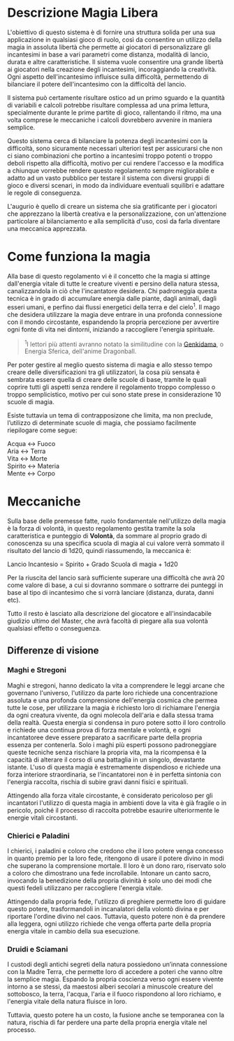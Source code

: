 # Descrizione Magia Libera
L'obiettivo di questo sistema è di fornire una struttura solida per una sua applicazione in qualsiasi gioco di ruolo, così da consentire un utilizzo della magia in assoluta libertà che permette ai giocatori di personalizzare gli incantesimi in base a vari parametri come distanza, modalità di lancio, durata e altre caratteristiche. Il sistema vuole consentire una grande libertà ai giocatori nella creazione degli incantesimi, incoraggiando la creatività. Ogni aspetto dell'incantesimo influisce sulla difficoltà, permettendo di bilanciare il potere dell'incantesimo con la difficoltà del lancio.

Il sistema può certamente risultare ostico ad un primo sguardo e la quantità di variabili e calcoli potrebbe risultare complessa ad una prima lettura, specialmente durante le prime partite di gioco, rallentando il ritmo, ma una volta comprese le meccaniche i calcoli dovrebbero avvenire in maniera semplice.

Questo sistema cerca di bilanciare la potenza degli incantesimi con la difficoltà, sono sicuramente necessari ulteriori test per assicurarsi che non ci siano combinazioni che portino a incantesimi troppo potenti o troppo deboli rispetto alla difficoltà, motivo per cui rendere l'accesso e la modifica a chiunque vorrebbe rendere questo regolamento sempre migliorabile e adatto ad un vasto pubblico per testare il sistema con diversi gruppi di gioco e diversi scenari, in modo da individuare eventuali squilibri e adattare le regole  di conseguenza.

L'augurio è quello di creare un sistema che sia gratificante per i giocatori che apprezzano la libertà creativa e la personalizzazione, con un'attenzione particolare al bilanciamento e alla semplicità d'uso, così da farla diventare una meccanica apprezzata.

# Come funziona la magia
Alla base di questo regolamento vi è il concetto che la magia si attinge dall'energia vitale di tutte le creature viventi e persino della natura stessa, canalizzandola in ciò che l'incantatore desidera. Chi padroneggia questa tecnica è in grado di accumulare energia dalle piante, dagli animali, dagli esseri umani, e perfino dai flussi energetici della terra e del cielo<sup>1</sup>. Il mago che desidera utilizzare la magia deve entrare in una profonda connessione con il mondo circostante, espandendo la propria percezione per avvertire ogni fonte di vita nei dintorni, iniziando a raccogliere l'energia spirituale.

 ><sup>1</sup>I lettori più attenti avranno notato la similitudine con la [Genkidama](https://it.wikipedia.org/wiki/Tecniche_di_Dragon_Ball#:~:text=la%20neutralizzer%C3%A0%20facilmente.-,Sfera%20dell%27energia%20spirituale,-%5Bmodifica%20%7C), o Energia Sferica, dell'anime Dragonball.

Per poter gestire al meglio questo sistema di magia e allo stesso tempo creare delle diversificazioni tra gli utilizzatori, la cosa più sensata è sembrata essere quella di creare delle scuole di base, tramite le quali coprire tutti gli aspetti senza rendere il regolamento troppo complesso o troppo semplicistico, motivo per cui sono state prese in considerazione 10 scuole di magia. 

Esiste tuttavia un tema di contrapposizone che limita, ma non preclude, l’utilizzo di determinate scuole di magia, che possiamo facilmente riepilogare come segue:  

Acqua ↔ Fuoco  
Aria ↔ Terra  
Vita ↔ Morte  
Spirito ↔ Materia  
Mente ↔ Corpo  

# Meccaniche
Sulla base delle premesse fatte, ruolo fondamentale nell'utilizzo della magia è la forza di volontà, in questo regolamento gestita tramite la sola caratteristica e punteggio di **Volontà**, da sommare al proprio grado di conoscenza su una specifica scuola di magia al cui valore verrà sommato il risultato del lancio di 1d20, quindi riassumendo, la meccanica è:

Lancio Incantesio = Spirito + Grado Scuola di magia + 1d20

Per la riuscita del lancio sarà sufficiente superare una difficoltà che avrà 20 come valore di base, a cui si dovranno sommare o sottrarre dei punteggi in base al tipo di incantesimo che si vorrà lanciare (distanza, durata, danni etc).

Tutto il resto è lasciato alla descrizione del giocatore e all'insindacabile giudizio ultimo del Master, che avrà facoltà di piegare alla sua volontà qualsiasi effetto o conseguenza.

## Differenze di visione

### Maghi e Stregoni
Maghi e stregoni, hanno dedicato la vita a comprendere le leggi arcane che governano l'universo, l'utilizzo da parte loro richiede una concentrazione assoluta e una profonda comprensione dell'energia cosmica che permea tutte le cose, per utilizzare la magia è richiesto loro di richiamare l'energia da ogni creatura vivente, da ogni molecola dell'aria e dalla stessa trama della realtà. Questa energia si condensa in puro potere sotto il loro controllo e richiede una continua prova di forza mentale e volontà, e ogni incantatoree deve essere preparato a sacrificare parte della propria essenza per contenerla. Solo i maghi più esperti possono padroneggiare queste tecniche senza rischiare la propria vita, ma la ricompensa è la capacità di alterare il corso di una battaglia in un singolo, devastante istante. L'uso di questa magia è estremamente dispendioso e richiede una forza interiore straordinaria, se l'incantatorei non è in perfetta sintonia con l'energia raccolta, rischia di subire gravi danni fisici e spirituali.

Attingendo alla forza vitale circostante, è considerato pericoloso per gli incantatori l'utilizzo di questa magia in ambienti dove la vita è già fragile o in pericolo, poiché il processo di raccolta potrebbe esaurire ulteriormente le energie vitali circostanti.

### Chierici e Paladini
I chierici, i paladini e coloro che credono che il loro potere venga concesso in quanto premio per la loro fede, ritengono di usare il potere divino in modi che superano la comprensione mortale. Il loro è un dono raro, riservato solo a coloro che dimostrano una fede incrollabile. Intonare un canto sacro, invocando la benedizione della propria divinità è solo uno dei modi che questi fedeli utilizzano per raccogliere l'energia vitale.

Attingendo dalla propria fede, l'utilizzo di preghiere permette loro di guidare questo potere, trasformandoli in incanalatori della volontò divina e per riportare l'ordine divino nel caos. Tuttavia, questo potere non è da prendere alla leggera, ogni utilizzo richiede che venga offerta parte della propria energia vitale in cambio della sua esecuzione.

### Druidi e Sciamani
I custodi degli antichi segreti della natura possiedono un’innata connessione con la Madre Terra, che permette loro di accedere a poteri che vanno oltre la semplice magia. Espando la propria coscienza verso ogni essere vivente intorno a se stessi, da maestosi alberi secolari a minuscole creature del sottobosco, la terra, l'acqua, l'aria e il fuoco rispondono al loro richiamo, e l'energia vitale della natura fluisce in loro.

Tuttavia, questo potere ha un costo, la fusione anche se temporanea con la natura, rischia di far perdere una parte della propria energia vitale nel processo.
